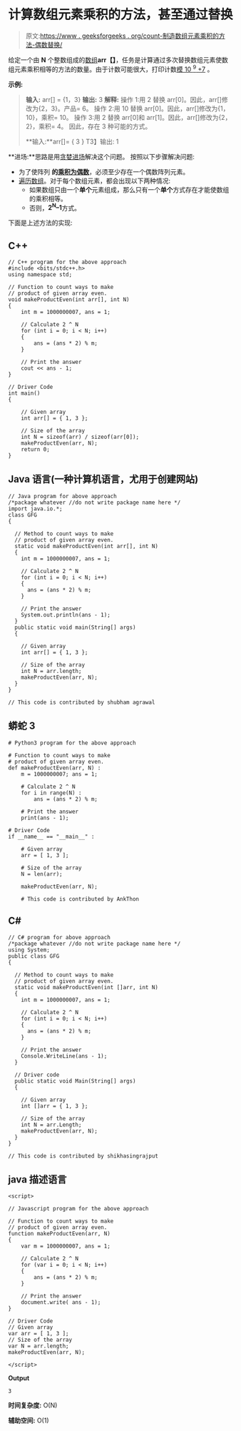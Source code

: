 # 计算数组元素乘积的方法，甚至通过替换

> 原文:[https://www . geeksforgeeks . org/count-制造数组元素乘积的方法-偶数替换/](https://www.geeksforgeeks.org/count-ways-to-make-product-of-array-elements-even-by-replacements/)

给定一个由 **N** 个整数组成的[数组](https://www.geeksforgeeks.org/array-data-structure/)**arr【】**，任务是计算通过多次替换数组元素使数组元素乘积相等的方法的数量。由于计数可能很大，打印计数[模 10 <sup>9</sup> +7](https://www.geeksforgeeks.org/modulo-1097-1000000007/) 。

**示例:**

> **输入:** arr[] = {1，3}
> **输出:** 3
> **解释:**
> 操作 1:用 2 替换 arr[0]。因此，arr[]修改为{2，3}。产品= 6。
> 操作 2:用 10 替换 arr[0]。因此，arr[]修改为{1，10}，乘积= 10。
> 操作 3:用 2 替换 arr[0]和 arr[1]。因此，arr[]修改为{2，2}，乘积= 4。
> 因此，存在 3 种可能的方式。
> 
> **输入:**arr[]= { 3 }
> T3】输出: 1

**进场:**思路是用[贪婪进场](https://www.geeksforgeeks.org/greedy-algorithms/)解决这个问题。
按照以下步骤解决问题:

*   为了使阵列 **的[乘积为偶数](https://www.geeksforgeeks.org/program-for-product-of-array/)**，必须至少存在一个偶数阵列元素。
*   [遍历数组](https://www.geeksforgeeks.org/c-program-to-traverse-an-array/)。对于每个数组元素，都会出现以下两种情况:
    *   如果数组只由一个**单个**元素组成，那么只有一个**单个**方式存在才能使数组的乘积相等。
    *   否则，**2<sup>N</sup>–1**方式。

下面是上述方法的实现:

## C++

```
// C++ program for the above approach
#include <bits/stdc++.h>
using namespace std;

// Function to count ways to make
// product of given array even.
void makeProductEven(int arr[], int N)
{
    int m = 1000000007, ans = 1;

    // Calculate 2 ^ N
    for (int i = 0; i < N; i++)
    {
        ans = (ans * 2) % m;
    }

    // Print the answer
    cout << ans - 1;
}

// Driver Code
int main()
{

    // Given array
    int arr[] = { 1, 3 };

    // Size of the array
    int N = sizeof(arr) / sizeof(arr[0]);
    makeProductEven(arr, N);
    return 0;
}
```

## Java 语言(一种计算机语言，尤用于创建网站)

```
// Java program for above approach
/*package whatever //do not write package name here */
import java.io.*;
class GFG
{

  // Method to count ways to make
  // product of given array even.
  static void makeProductEven(int arr[], int N)
  {
    int m = 1000000007, ans = 1;

    // Calculate 2 ^ N
    for (int i = 0; i < N; i++)
    {
      ans = (ans * 2) % m;
    }

    // Print the answer
    System.out.println(ans - 1);
  }
  public static void main(String[] args)
  {

    // Given array
    int arr[] = { 1, 3 };

    // Size of the array
    int N = arr.length;
    makeProductEven(arr, N);
  }
}

// This code is contributed by shubham agrawal
```

## 蟒蛇 3

```
# Python3 program for the above approach

# Function to count ways to make
# product of given array even.
def makeProductEven(arr, N) :
    m = 1000000007; ans = 1;

    # Calculate 2 ^ N
    for i in range(N) :
        ans = (ans * 2) % m;

    # Print the answer
    print(ans - 1);

# Driver Code
if __name__ == "__main__" :

    # Given array
    arr = [ 1, 3 ];

    # Size of the array
    N = len(arr);

    makeProductEven(arr, N);

    # This code is contributed by AnkThon
```

## C#

```
// C# program for above approach
/*package whatever //do not write package name here */
using System;
public class GFG
{

  // Method to count ways to make
  // product of given array even.
  static void makeProductEven(int []arr, int N)
  {
    int m = 1000000007, ans = 1;

    // Calculate 2 ^ N
    for (int i = 0; i < N; i++)
    {
      ans = (ans * 2) % m;
    }

    // Print the answer
    Console.WriteLine(ans - 1);
  }

  // Driver code
  public static void Main(String[] args)
  {

    // Given array
    int []arr = { 1, 3 };

    // Size of the array
    int N = arr.Length;
    makeProductEven(arr, N);
  }
}

// This code is contributed by shikhasingrajput
```

## java 描述语言

```
<script>

// Javascript program for the above approach

// Function to count ways to make
// product of given array even.
function makeProductEven(arr, N)
{
    var m = 1000000007, ans = 1;

    // Calculate 2 ^ N
    for (var i = 0; i < N; i++)
    {
        ans = (ans * 2) % m;
    }

    // Print the answer
    document.write( ans - 1);
}

// Driver Code
// Given array
var arr = [ 1, 3 ];
// Size of the array
var N = arr.length;
makeProductEven(arr, N);

</script>
```

**Output**

```
3
```

**时间复杂度:** O(N)

**辅助空间:** O(1)